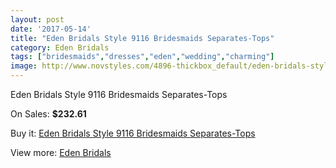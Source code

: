 ```yaml
---
layout: post
date: '2017-05-14'
title: "Eden Bridals Style 9116 Bridesmaids Separates-Tops"
category: Eden Bridals
tags: ["bridesmaids","dresses","eden","wedding","charming"]
image: http://www.novstyles.com/4896-thickbox_default/eden-bridals-style-9116-bridesmaids-separates-tops.jpg
---
```

Eden Bridals Style 9116 Bridesmaids Separates-Tops

On Sales: **$232.61**
<a href="https://www.novstyles.com/en/eden-bridals/3086-eden-bridals-style-9116-bridesmaids-separates-tops.html"><amp-img layout="responsive" width="600" height="600" src="//www.novstyles.com/4896-thickbox_default/eden-bridals-style-9116-bridesmaids-separates-tops.jpg" alt="Eden Bridals Style 9116 Bridesmaids Separates-Tops 0" /></a>
<a href="https://www.novstyles.com/en/eden-bridals/3086-eden-bridals-style-9116-bridesmaids-separates-tops.html"><amp-img layout="responsive" width="600" height="600" src="//www.novstyles.com/4897-thickbox_default/eden-bridals-style-9116-bridesmaids-separates-tops.jpg" alt="Eden Bridals Style 9116 Bridesmaids Separates-Tops 1" /></a>

Buy it: [Eden Bridals Style 9116 Bridesmaids Separates-Tops](https://www.novstyles.com/en/eden-bridals/3086-eden-bridals-style-9116-bridesmaids-separates-tops.html "Eden Bridals Style 9116 Bridesmaids Separates-Tops")

View more: [Eden Bridals](https://www.novstyles.com/en/19-eden-bridals "Eden Bridals")